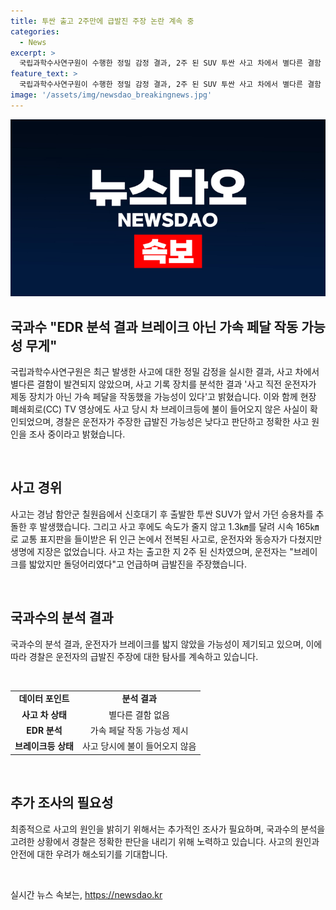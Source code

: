 ```yaml
---
title: 투싼 출고 2주만에 급발진 주장 논란 계속 중
categories:
  - News
excerpt: >
  국립과학수사연구원이 수행한 정밀 감정 결과, 2주 된 SUV 투싼 사고 차에서 별다른 결함 발견되지 않았음. EDR 분석으로 운전자가 가속 페달을 작동했을 가능성 제기. 사고 당시 브레이크등에 불이 들어오지 않았으며, 운전자의 주장에 경찰은 급발진 가능성 낮다고 밝힘. 60대 운전자가 추돌 및 전복 사고로 인해 부상당했지만 생명에 지장 없었음.
feature_text: >
  국립과학수사연구원이 수행한 정밀 감정 결과, 2주 된 SUV 투싼 사고 차에서 별다른 결함 발견되지 않았음. EDR 분석으로 운전자가 가속 페달을 작동했을 가능성 제기. 사고 당시 브레이크등에 불이 들어오지 않았으며, 운전자의 주장에 경찰은 급발진 가능성 낮다고 밝힘. 60대 운전자가 추돌 및 전복 사고로 인해 부상당했지만 생명에 지장 없었음.
image: '/assets/img/newsdao_breakingnews.jpg'
---
```


<p><img src="/assets/img/newsdao_breakingnews.jpg" alt="firstkoreanews 속보" /></p>

<h2 data-ke-size="size26">국과수 "EDR 분석 결과 브레이크 아닌 가속 페달 작동 가능성 무게"</h2>

<p>국립과학수사연구원은 최근 발생한 사고에 대한 정밀 감정을 실시한 결과, 사고 차에서 별다른 결함이 발견되지 않았으며, 사고 기록 장치를 분석한 결과 '사고 직전 운전자가 제동 장치가 아닌 가속 페달을 작동했을 가능성이 있다'고 밝혔습니다. 이와 함께 현장 폐쇄회로(CC) TV 영상에도 사고 당시 차 브레이크등에 불이 들어오지 않은 사실이 확인되었으며, 경찰은 운전자가 주장한 급발진 가능성은 낮다고 판단하고 정확한 사고 원인을 조사 중이라고 밝혔습니다.</p>

<p data-ke-size="size16">&nbsp;</p>

<h2 data-ke-size="size24">사고 경위</h2>

<p>사고는 경남 함안군 칠원읍에서 신호대기 후 출발한 투싼 SUV가 앞서 가던 승용차를 추돌한 후 발생했습니다. 그리고 사고 후에도 속도가 줄지 않고 1.3㎞를 달려 시속 165㎞로 교통 표지판을 들이받은 뒤 인근 논에서 전복된 사고로, 운전자와 동승자가 다쳤지만 생명에 지장은 없었습니다. 사고 차는 출고한 지 2주 된 신차였으며, 운전자는 "브레이크를 밟았지만 돌덩어리였다"고 언급하며 급발진을 주장했습니다.</p>

<p data-ke-size="size16">&nbsp;</p>

<h2 data-ke-size="size24">국과수의 분석 결과</h2>

<p>국과수의 분석 결과, 운전자가 브레이크를 밟지 않았을 가능성이 제기되고 있으며, 이에 따라 경찰은 운전자의 급발진 주장에 대한 탐사를 계속하고 있습니다.</p>

<p data-ke-size="size16">&nbsp;</p>

<table>
    <tbody>
        <tr>
            <td style="text-align: center; height: 17px;"><b>데이터 포인트</b></td>
            <td style="text-align: center; height: 17px;"><b>분석 결과</b></td>
        </tr>
        <tr>
            <td style="text-align: center; height: 17px;"><b>사고 차 상태</b></td>
            <td style="text-align: center; height: 17px;">별다른 결함 없음</td>
        </tr>
        <tr>
            <td style="text-align: center; height: 17px;"><b>EDR 분석</b></td>
            <td style="text-align: center; height: 17px;">가속 페달 작동 가능성 제시</td>
        </tr>
        <tr>
            <td style="text-align: center; height: 17px;"><b>브레이크등 상태</b></td>
            <td style="text-align: center; height: 17px;">사고 당시에 불이 들어오지 않음</td>
        </tr>
    </tbody>
</table>

<p data-ke-size="size16">&nbsp;</p>

<h2 data-ke-size="size24">추가 조사의 필요성</h2>

<p>최종적으로 사고의 원인을 밝히기 위해서는 추가적인 조사가 필요하며, 국과수의 분석을 고려한 상황에서 경찰은 정확한 판단을 내리기 위해 노력하고 있습니다. 사고의 원인과 안전에 대한 우려가 해소되기를 기대합니다.</p>

<p data-ke-size="size16">&nbsp;</p>
실시간 뉴스 속보는, <a href="https://newsdao.kr" rel="dofollow">https://newsdao.kr</a>


